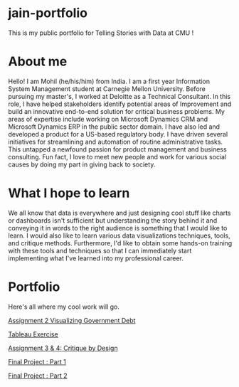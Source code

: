 # jain-portfolio
This is my public portfolio for Telling Stories with Data at CMU !

# About me

Hello! I am Mohil (he/his/him) from India. I am a first year Information System Management student at Carnegie Mellon University. Before pursuing my master's, 
I worked at Deloitte as a Technical Consultant. In this role, I have helped stakeholders identify potential areas of Improvement and build an innovative end-to-end solution for critical business problems. My areas of expertise include working on Microsoft Dynamics CRM and Microsoft Dynamics ERP in the public sector domain. I have also led and developed a product for a US-based regulatory body.  I have driven several initiatives for streamlining and automation of routine administrative tasks. This untapped a newfound passion for product management and business consulting. Fun fact, I love to meet new people and work for various social causes by doing my part in giving back to society.

# What I hope to learn
We all know that data is everywhere and just designing cool stuff like charts or dashboards isn't sufficient but understanding the story behind it and conveying it in words to the right audience is something that I would like to learn. I would also like to learn various data visualizations techniques, tools, and critique methods. Furthermore, I'd like to obtain some hands-on training with these tools and techniques so that I can immediately start implementing what I've learned into my professional career.


# Portfolio
Here's all where my cool work will go. 

[Assignment 2 Visualizing Government Debt](page2.md)

[Tableau Exercise](newsviz.md)

[Assignment 3 & 4: Critique by Design](page3.md)

[Final Project : Part 1](finalproject1.md)

[Final Project : Part 2](finalproject2.md)
